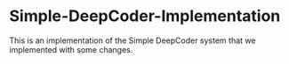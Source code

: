 # Simple-DeepCoder-Implementation
This is an implementation of the Simple DeepCoder system that we implemented with some changes.
